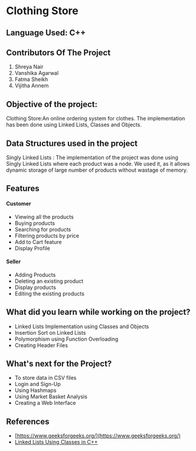 # Clothing Store 

  ## Language Used: C++

  ## Contributors Of The Project
  1) Shreya Nair
  2) Vanshika Agarwal
  3) Fatma Sheikh
  4) Vijitha Annem

  ## Objective of the project: 
  Clothing Store:An online ordering system for clothes. The implementation has been done using Linked Lists, Classes and Objects.
 
  ## Data Structures used in the project
  Singly Linked Lists : The implementation of the project was done using Singly Linked Lists where each product was a node.
  We used it, as it allows dynamic storage of large number of products without wastage of memory.
 
  ## Features
  #### Customer
 - Viewing all the products
 - Buying products
 - Searching for products 
 - Filtering products by price
 - Add to Cart feature
 - Display Profile
 
  #### Seller
 - Adding Products
 - Deleting an existing product
 - Display products
 - Editing the existing products
 
  ## What did you learn while working on the project?
 - Linked Lists Implementation using Classes and Objects
 - Insertion Sort on Linked Lists
 - Polymorphism using Function Overloading
 - Creating Header Files
 
  ## What's next for the Project?
  - To store data in CSV files
  - Login and Sign-Up
  - Using Hashmaps
  - Using Market Basket Analysis
  - Creating a Web Interface 

  
  ## References
 - [https://www.geeksforgeeks.org/](https://www.geeksforgeeks.org/)
 - [Linked Lists Using Classes in C++](https://gist.github.com/arunenigma/5183451#file-linked_list_using_classes-cpp-L4)
 

 
 
 
 
 

